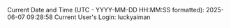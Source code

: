 Current Date and Time (UTC - YYYY-MM-DD HH:MM:SS formatted): 2025-06-07 09:28:58
Current User's Login: luckyaiman
